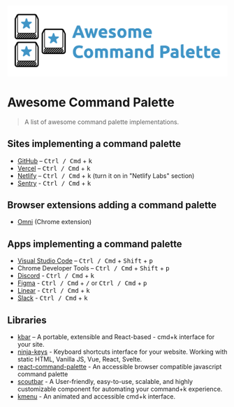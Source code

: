 ![Awesome command palette](./screenshot.png)

# Awesome Command Palette

> A list of awesome command palette implementations.

## Sites implementing a command palette

- [GitHub](https://github.com) – <kbd>Ctrl / Cmd</kbd> + <kbd>k</kbd>
- [Vercel](https://vercel.com/) – <kbd>Ctrl / Cmd</kbd> + <kbd>k</kbd>
- [Netlify](https://www.netlify.com/) – <kbd>Ctrl / Cmd</kbd> + <kbd>k</kbd> (turn it on in "Netlify Labs" section)
- [Sentry](https://sentry.io) - <kbd>Ctrl / Cmd</kbd> + <kbd>k</kbd>

## Browser extensions adding a command palette

- [Omni](https://github.com/alyssaxuu/omni) (Chrome extension)

## Apps implementing a command palette

- [Visual Studio Code](https://code.visualstudio.com/) – <kbd>Ctrl / Cmd</kbd> + <kbd>Shift</kbd> + <kbd>p</kbd>
- Chrome Developer Tools – <kbd>Ctrl / Cmd</kbd> + <kbd>Shift</kbd> + <kbd>p</kbd>
- [Discord](https://discord.com) - <kbd>Ctrl / Cmd</kbd> + <kbd>k</kbd>
- [Figma](https://figma.com) - <kbd>Ctrl / Cmd</kbd> + <kbd>/</kbd> or <kbd>Ctrl / Cmd</kbd> + <kbd>p</kbd>
- [Linear](https://linear.app) - <kbd>Ctrl / Cmd</kbd> + <kbd>k</kbd>
- [Slack](https://slack.com) - <kbd>Ctrl / Cmd</kbd> + <kbd>k</kbd>

## Libraries

- [kbar](https://github.com/timc1/kbar) – A portable, extensible and React-based -  cmd+k interface for your site.
- [ninja-keys](https://github.com/ssleptsov/ninja-keys) - Keyboard shortcuts interface for your website. Working with static HTML, Vanilla JS, Vue, React, Svelte.
- [react-command-palette](https://github.com/asabaylus/react-command-palette) -  An accessible browser compatible javascript command palette
- [scoutbar](https://github.com/adenekan41/scoutbar) - A User-friendly, easy-to-use, scalable, and highly customizable component for automating your command+k experience.
- [kmenu](https://github.com/harshhhdev/kmenu) - An animated and accessible cmd+k interface.

